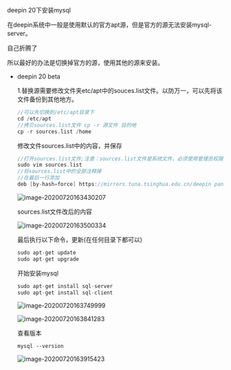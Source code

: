 deepin 20下安装mysql

 在deepin系统中一般是使用默认的官方apt源，但是官方的源无法安装mysql-server。

自己折腾了

所以最好的办法是切换掉官方的源，使用其他的源来安装。

- deepin 20 beta

  1.替换源需要修改文件夹etc/apt中的souces.list文件。以防万一，可以先将该文件备份到其他地方。

  ```go
  //可以先切换到/etc/apt目录下
  cd /etc/apt
  //拷贝sources.list文件 cp -r 源文件 目的地
  cp -r sources.list /home
  ```

  修改文件sources.list中的内容，并保存

  ```go
  //打开sources.list文件;注意：sources.list文件是系统文件，必须使用管理员权限修改
  sudo vim sources.list
  //将sources.list中的全部注释掉
  //在最后一行添加
  deb [by-hash=force] https://mirrors.tuna.tsinghua.edu.cn/deepin panda main contrib non-free
  ```

  ![image-20200720163430207](/home/yex/Pictures/blog/20200720/image-20200720163430207.png)

  sources.list文件改后的内容

  ![image-20200720163500334](/home/yex/Pictures/blog/20200720/image-20200720163500334.png)

  最后执行以下命令，更新(在任何目录下都可以)

  ```go
  sudo apt-get update
  sudo apt-get upgrade
  ```

  开始安装mysql

  ```go
  sudo apt-get install sql-server
  sudo apt-get install sql-client
  ```

  ![image-20200720163749999](/home/yex/Pictures/blog/20200720/image-20200720163749999.png)

  ![image-20200720163841283](/home/yex/Pictures/blog/20200720/image-20200720163841283.png)

  查看版本

  ```
  mysql --version
  ```

  ![image-20200720163915423](/home/yex/Pictures/blog/20200720/image-20200720163915423.png)